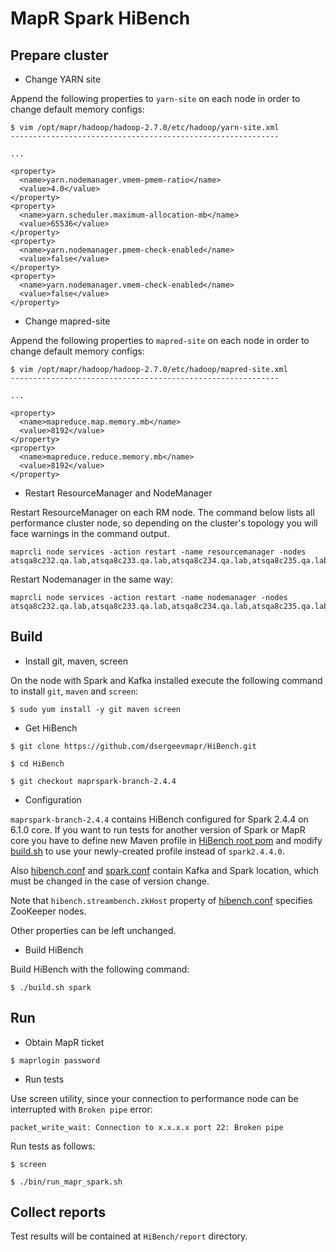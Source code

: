 # MapR Spark HiBench

## Prepare cluster

* Change YARN site

Append the following properties to `yarn-site` on each node in order to change default memory configs:
```
$ vim /opt/mapr/hadoop/hadoop-2.7.0/etc/hadoop/yarn-site.xml
------------------------------------------------------------

...

<property>
  <name>yarn.nodemanager.vmem-pmem-ratio</name>
  <value>4.0</value>
</property>
<property>
  <name>yarn.scheduler.maximum-allocation-mb</name>
  <value>65536</value>
</property>
<property>
  <name>yarn.nodemanager.pmem-check-enabled</name>
  <value>false</value>
</property>
<property>
  <name>yarn.nodemanager.vmem-check-enabled</name>
  <value>false</value>
</property>

```


* Change mapred-site

Append the following properties to `mapred-site` on each node in order to change default memory configs:
```
$ vim /opt/mapr/hadoop/hadoop-2.7.0/etc/hadoop/mapred-site.xml
------------------------------------------------------------

...

<property>
  <name>mapreduce.map.memory.mb</name>
  <value>8192</value>
</property>
<property>
  <name>mapreduce.reduce.memory.mb</name>
  <value>8192</value>
</property>

```


* Restart ResourceManager and NodeManager

Restart ResourceManager on each RM node. The command below lists all performance cluster node, so depending on the 
cluster's topology you will face warnings in the command output.

```
maprcli node services -action restart -name resourcemanager -nodes atsqa8c232.qa.lab,atsqa8c233.qa.lab,atsqa8c234.qa.lab,atsqa8c235.qa.lab,atsqa8c236.qa.lab,atsqa8c237.qa.lab,atsqa8c238.qa.lab,atsqa8c239qa.lab,atsqa8c240.qa.lab,atsqa8c241.qa.lab,atsqa8c242.qa.lab
```

Restart Nodemanager in the same way:
```
maprcli node services -action restart -name nodemanager -nodes atsqa8c232.qa.lab,atsqa8c233.qa.lab,atsqa8c234.qa.lab,atsqa8c235.qa.lab,atsqa8c236.qa.lab,atsqa8c237.qa.lab,atsqa8c238.qa.lab,atsqa8c239qa.lab,atsqa8c240.qa.lab,atsqa8c241.qa.lab,atsqa8c242.qa.lab
```


## Build

* Install git, maven, screen 

On the node with Spark and Kafka installed execute the following command to install `git`, `maven` and `screen`:

```
$ sudo yum install -y git maven screen
```

* Get HiBench


```
$ git clone https://github.com/dsergeevmapr/HiBench.git

$ cd HiBench

$ git checkout maprspark-branch-2.4.4
```

* Configuration

`maprspark-branch-2.4.4` contains HiBench configured for Spark 2.4.4 on 6.1.0 core. If you want to run tests for 
another version of Spark or MapR core you have to define new Maven profile in 
[HiBench root pom](https://github.com/dsergeevmapr/HiBench/blob/maprspark-branch-2.4.0/pom.xml#L202) and modify 
[build.sh](https://github.com/dsergeevmapr/HiBench/blob/maprspark-branch-2.4.4/build.sh#L5) to use your newly-created 
profile instead of `spark2.4.4.0`.

Also [hibench.conf](https://github.com/dsergeevmapr/HiBench/blob/maprspark-branch-2.4.0/conf/hibench.conf#L88) and 
[spark.conf](https://github.com/dsergeevmapr/HiBench/blob/maprspark-branch-2.4.0/conf/spark.conf#L2) contain Kafka and 
Spark location, which must be changed in the case of version change.

Note that `hibench.streambench.zkHost` property of 
[hibench.conf](https://github.com/dsergeevmapr/HiBench/blob/maprspark-branch-2.4.0/conf/hibench.conf) specifies 
ZooKeeper nodes.

Other properties can be left unchanged.

* Build HiBench

Build HiBench with the following command:
```
$ ./build.sh spark
```

## Run

* Obtain MapR ticket 

```
$ maprlogin password
```

* Run tests

Use screen utility, since your connection to performance node can be interrupted with `Broken pipe` error:
```
packet_write_wait: Connection to x.x.x.x port 22: Broken pipe
```

Run tests as follows:
```
$ screen

$ ./bin/run_mapr_spark.sh
```

## Collect reports

Test results will be contained at `HiBench/report` directory.
